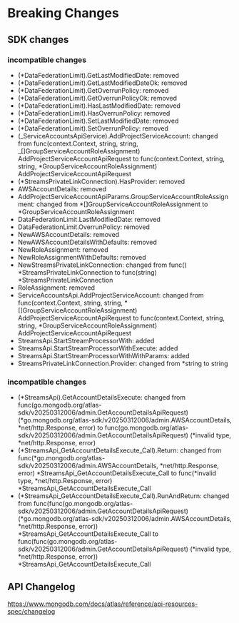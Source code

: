 # Breaking Changes

## SDK changes

### incompatible changes

- (\*DataFederationLimit).GetLastModifiedDate: removed
- (\*DataFederationLimit).GetLastModifiedDateOk: removed
- (\*DataFederationLimit).GetOverrunPolicy: removed
- (\*DataFederationLimit).GetOverrunPolicyOk: removed
- (\*DataFederationLimit).HasLastModifiedDate: removed
- (\*DataFederationLimit).HasOverrunPolicy: removed
- (\*DataFederationLimit).SetLastModifiedDate: removed
- (\*DataFederationLimit).SetOverrunPolicy: removed
- (_ServiceAccountsApiService).AddProjectServiceAccount: changed from func(context.Context, string, string, _[]GroupServiceAccountRoleAssignment) AddProjectServiceAccountApiRequest to func(context.Context, string, string, \*GroupServiceAccountRoleAssignment) AddProjectServiceAccountApiRequest
- (\*StreamsPrivateLinkConnection).HasProvider: removed
- AWSAccountDetails: removed
- AddProjectServiceAccountApiParams.GroupServiceAccountRoleAssignment: changed from *[]GroupServiceAccountRoleAssignment to *GroupServiceAccountRoleAssignment
- DataFederationLimit.LastModifiedDate: removed
- DataFederationLimit.OverrunPolicy: removed
- NewAWSAccountDetails: removed
- NewAWSAccountDetailsWithDefaults: removed
- NewRoleAssignment: removed
- NewRoleAssignmentWithDefaults: removed
- NewStreamsPrivateLinkConnection: changed from func() *StreamsPrivateLinkConnection to func(string) *StreamsPrivateLinkConnection
- RoleAssignment: removed
- ServiceAccountsApi.AddProjectServiceAccount: changed from func(context.Context, string, string, *[]GroupServiceAccountRoleAssignment) AddProjectServiceAccountApiRequest to func(context.Context, string, string, *GroupServiceAccountRoleAssignment) AddProjectServiceAccountApiRequest
- StreamsApi.StartStreamProcessorWith: added
- StreamsApi.StartStreamProcessorWithExecute: added
- StreamsApi.StartStreamProcessorWithWithParams: added
- StreamsPrivateLinkConnection.Provider: changed from \*string to string

### incompatible changes

- (*StreamsApi).GetAccountDetailsExecute: changed from func(go.mongodb.org/atlas-sdk/v20250312006/admin.GetAccountDetailsApiRequest) (*go.mongodb.org/atlas-sdk/v20250312006/admin.AWSAccountDetails, *net/http.Response, error) to func(go.mongodb.org/atlas-sdk/v20250312006/admin.GetAccountDetailsApiRequest) (*invalid type, \*net/http.Response, error)
- (*StreamsApi_GetAccountDetailsExecute_Call).Return: changed from func(*go.mongodb.org/atlas-sdk/v20250312006/admin.AWSAccountDetails, *net/http.Response, error) *StreamsApi_GetAccountDetailsExecute_Call to func(*invalid type, *net/http.Response, error) \*StreamsApi_GetAccountDetailsExecute_Call
- (*StreamsApi_GetAccountDetailsExecute_Call).RunAndReturn: changed from func(func(go.mongodb.org/atlas-sdk/v20250312006/admin.GetAccountDetailsApiRequest) (*go.mongodb.org/atlas-sdk/v20250312006/admin.AWSAccountDetails, *net/http.Response, error)) *StreamsApi_GetAccountDetailsExecute_Call to func(func(go.mongodb.org/atlas-sdk/v20250312006/admin.GetAccountDetailsApiRequest) (*invalid type, *net/http.Response, error)) \*StreamsApi_GetAccountDetailsExecute_Call

## API Changelog

https://www.mongodb.com/docs/atlas/reference/api-resources-spec/changelog
